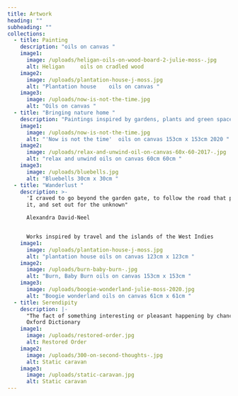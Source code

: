 ```yaml
---
title: Artwork
heading: ""
subheading: ""
collections:
  - title: Painting
    description: "oils on canvas "
    image1:
      image: /uploads/heligan-oils-on-wood-board-2-julie-moss-.jpg
      alt: Heligan     oils on cradled wood
    image2:
      image: /uploads/plantation-house-j-moss.jpg
      alt: "Plantation house    oils on canvas "
    image3:
      image: /uploads/now-is-not-the-time.jpg
      alt: "Oils on canvas "
  - title: "Bringing nature home "
    description: "Paintings inspired by gardens, plants and green spaces "
    image1:
      image: /uploads/now-is-not-the-time.jpg
      alt: "'Now is not the time'  oils on canvas 153cm x 153cm 2020 "
    image2:
      image: /uploads/relax-and-unwind-oil-on-canvas-60x-60-2017-.jpg
      alt: "relax and unwind oils on canvas 60cm 60cm "
    image3:
      image: /uploads/bluebells.jpg
      alt: "Bluebells 30cm x 30cm "
  - title: "Wanderlust "
    description: >-
      'I craved to go beyond the garden gate, to follow the road that passed by
      it, and set out for the unknown"

      Alexandra David-Neel  


      Works inspired by travel and the islands of the West Indies 
    image1:
      image: /uploads/plantation-house-j-moss.jpg
      alt: "plantation house oils on canvas 123cm x 123cm "
    image2:
      image: /uploads/burn-baby-burn-.jpg
      alt: "Burn, Baby Burn oils on canvas 153cm x 153cm "
    image3:
      image: /uploads/boogie-wonderland-julie-moss-2020.jpg
      alt: "Boogie wonderland oils on canvas 61cm x 61cm "
  - title: Serendipity
    description: |-
      "The fact of something interesting or pleasant happening by chance" 
      Oxford Dictionary 
    image1:
      image: /uploads/restored-order.jpg
      alt: Restored Order
    image2:
      image: /uploads/300-on-second-thoughts-.jpg
      alt: Static caravan
    image3:
      image: /uploads/static-caravan.jpg
      alt: Static caravan
---
```

